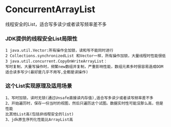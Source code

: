 # ConcurrentArrayList
 线程安全的List，适合写多读少或者读写频率差不多
 
### JDK提供的线程安全List局限性
    1 java.util.Vector:所有操作全加锁，读和写不能同时进行
    2 Collections.synchronizedList 和Vector一样，所有操作加锁，大量线程时性能很低
    3 java.util.concurrent.CopyOnWriteArrayList：
    写时复制，大量写操作时，频繁new数组并复制，严重影响性能，数组元素多时很容易造成OOM
    适合读多写少(最好是几乎不用写,全都是读操作)

### 这个List实现原理及适用场景 
    1、写时加锁，读时无锁(通过Unsafe直接读内存值),适合写多读少或者读写频率差不多
    2、开始遍历时，保存一份当时的视图，然后只遍历这个试图。数据实时性可能没那么高，但是性能
    比其他List高(包括非线程安全的list)
    3、jdk原生序列化性能比ArrayList高
    

